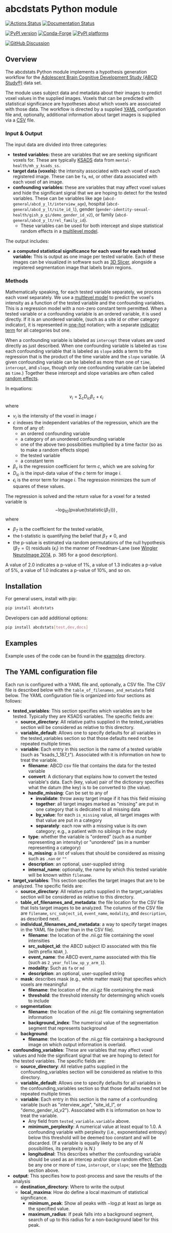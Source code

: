 # abcdstats Python module

[![Actions Status][actions-badge]][actions-link]
[![Documentation Status][rtd-badge]][rtd-link]

[![PyPI version][pypi-version]][pypi-link]
[![Conda-Forge][conda-badge]][conda-link]
[![PyPI platforms][pypi-platforms]][pypi-link]

[![GitHub Discussion][github-discussions-badge]][github-discussions-link]

<!-- SPHINX-START -->

<!-- prettier-ignore-start -->
[actions-badge]:            https://github.com/brain-microstructure-exploration-tools/abcdstats/workflows/CI/badge.svg
[actions-link]:             https://github.com/brain-microstructure-exploration-tools/abcdstats/actions
[conda-badge]:              https://img.shields.io/conda/vn/conda-forge/abcdstats
[conda-link]:               https://github.com/conda-forge/abcdstats-feedstock
[github-discussions-badge]: https://img.shields.io/static/v1?label=Discussions&message=Ask&color=blue&logo=github
[github-discussions-link]:  https://github.com/brain-microstructure-exploration-tools/abcdstats/discussions
[pypi-link]:                https://pypi.org/project/abcdstats/
[pypi-platforms]:           https://img.shields.io/pypi/pyversions/abcdstats
[pypi-version]:             https://img.shields.io/pypi/v/abcdstats
[rtd-badge]:                https://readthedocs.org/projects/abcdstats/badge/?version=latest
[rtd-link]:                 https://abcdstats.readthedocs.io/en/latest/?badge=latest

<!-- prettier-ignore-end -->

## Overview

The abcdstats Python module implements a hypothesis generation workflow for the
[Adolescent Brain Cognitive Development Study (ABCD Study®)](https://abcdstudy.org/)
data set.

The module uses subject data and metadata about their images to predict voxel
values in the supplied images. Voxels that can be predicted with statistical
significance are hypotheses about which voxels are associated with those data.
The workflow is directed by a supplied
[YAML](https://en.wikipedia.org/wiki/YAML) configuration file and, optionally,
additional information about target images is supplied via a
[CSV](https://en.wikipedia.org/wiki/Comma-separated_values) file.

### Input & Output

The input data are divided into three categories:

- **tested variables:** these are variables that we are seeking significant
  voxels for. These are typically
  [KSADS](https://en.wikipedia.org/wiki/Kiddie_Schedule_for_Affective_Disorders_and_Schizophrenia)
  data from `mental-health/mh_y_ksads_ss`.
- **target data (voxels):** the intensity associated with each voxel of each
  registered image. These can be `fa`, `md`, or other data associated with each
  voxel of an image.
- **confounding variables:** these are variables that may affect voxel values
  and hide the significant signal that we are hoping to detect for the tested
  variables. These can be variables like age
  (`abcd-general/abcd_y_lt/interview_age`), hospital
  (`abcd-general/abcd_y_lt/site_id_l`), gender
  (`gender-identity-sexual-health/gish_p_gi/demo_gender_id_v2`), or family
  (`abcd-general/abcd_y_lt/rel_family_id`).
  - These variables can be used for both intercept and slope statistical random
    effects in a
    [multilevel model](https://en.wikipedia.org/wiki/Multilevel_model).

The output includes:

- **a computed statistical significance for each voxel for each tested
  variable:** This is output as one image per tested variable. Each of these
  images can be visualized in software such as
  [3D Slicer](https://download.slicer.org/), alongside a registered segmentation
  image that labels brain regions.

### Methods

Mathematically speaking, for each tested variable separately, we process each
voxel separately. We use a
[multlevel model](https://en.wikipedia.org/wiki/Multilevel_model) to predict the
voxel's intensity as a function of the tested variable and the confounding
variables. This is a regression model with a non-zero constant term permitted.
When a tested variable or a confounding variable is an ordered variable, it is
used directly. If it is an unordered variable, (such as a site id or other
category indicator), it is represented in
[one-hot](https://en.wikipedia.org/wiki/One-hot) notation; with a separate
[indicator term](https://en.wikipedia.org/wiki/Indicator_function) for all
categories but one.

When a confounding variable is labeled as `intercept` these values are used
directly as just described. When one confounding variable is labeled as `time`
each confounding variable that is labeled as `slope` adds a term to the
regression that is the product of the time variable and the `slope` variable. (A
given confounding variable can be labeled as more than one of `time`,
`intercept`, and `slope`, though only one confounding variable can be labeled as
`time`.) Together these intercept and slope variables are often called
[random effects](https://en.wikipedia.org/wiki/Random_effects_model).

In equations: $$v_i = \sum_c D_{ic} \beta_c + \epsilon_i$$ where

- $v_i$ is the intensity of the voxel in image $i$
- $c$ indexes the independent variables of the regression, which are the form of
  any of:
  - an ordered confounding variable
  - a category of an unordered confounding variable
  - one of the above two possibilities multiplied by a time factor (so as to
    make a random effects slope)
  - the tested variable
  - a constant term
- $\beta_c$ is the regression coefficient for term $c$, which we are solving for
- $D_{ic}$ is the input-data value of the $c$ term for image $i$.
- $\epsilon_i$ is the error term for image $i$. The regression minimizes the sum
  of squares of these values.

The regression is solved and the return value for a voxel for a tested variable
is $$-\log_{10}(\mathrm{pvalue}(\mathrm{tstatistic}(\beta_T)))\,,$$ where

- $\beta_T$ is the coefficient for the tested variable,
- the t-statistic is quantifying the belief that $\beta_T \ne 0$, and
- the p-value is estimated via random permutations of the null hypothesis
  ($\beta_T =
  0$) residuals $\{\epsilon_i\}$ in the manner of Freedman-Lane
  (see
  [Wingler NeuroImage 2014](https://doi.org/10.1016/j.neuroimage.2014.01.060),
  p. 385 for a good description).

A value of $2.0$ indicates a p-value of 1%, a value of $1.3$ indicates a p-value
of 5%, a value of $1.0$ indicates a p-value of 10%, and so on.

## Installation

For general users, install with pip:

```bash
pip install abcdstats
```

Developers can add additional options:

```bash
pip install abcdstats[test,dev,docs]
```

## Examples

Example uses of the code can be found in the [examples](examples/) directory.

## The YAML configuration file

Each run is configured with a YAML file and, optionally, a CSV file. The CSV
file is described below with the `table_of_filenames_and_metadata` field below.
The YAML configuration file is organized into four sections as follows:

- **tested_variables**: This section specifies which variables are to be tested.
  Typically they are KSADS variables. The specific fields are:
  - **source_directory**: All relative paths supplied in the tested_variables
    section will be considered as relative to this directory.
  - **variable_default**: Allows one to specify defaults for all variables in
    the tested_variables section so that those defaults need not be repeated
    multiple times.
  - **variable**: Each entry in this section is the name of a tested variable
    (such as "ksads_1_187_t"). Associated with it is information on how to treat
    the variable.
    - **filename**: ABCD csv file that contains the data for the tested variable
    - **convert**: A dictionary that explains how to convert the tested
      variable's data. Each (key, value) pair of the dictionary specifies what
      the datum (the key) is to be converted to (the value).
    - **handle_missing**: Can be set to any of
      - **invalidate**: throw away target image if it has this field missing
      - **together**: all target images marked as "missing" are put in one
        category that is dedicated to all missing data
      - **by_value**: for each `is_missing` value, all target images with that
        value are put in a category
      - **separately**: each row with a missing value is its own category; e.g.,
        a patient with no siblings in the study
    - **type**: whether the variable is "ordered" (such as a number representing
      an intensity) or "unordered" (as in a number representing a category)
    - **is_missing**: a list of values that should be considered as missing such
      as `.nan` or `""`
    - **description**: an optional, user-supplied string
    - **internal_name**: optionally, the name by which this tested variable will
      be known within `filename`.
- **target_variables**: This section specifies the target images that are to be
  analyzed. The specific fields are:
  - **source_directory**: All relative paths supplied in the target_variables
    section will be considered as relative to this directory.
  - **table_of_filenames_and_metadata**: the file location for the CSV file that
    lists target images to be analyzed. The columns of the CSV file are
    `filename`, `src_subject_id`, `event_name`, `modality`, and `description`,
    as described next.
  - **individual_filenames_and_metadata**: a way to specify target images in the
    YAML file (rather than in the CSV file).
    - **filename**: the location of the .nii.gz file containing the voxel
      intensities
    - **src_subject_id**: the ABCD subject ID associated with this file (with
      prefix `NDAR_`).
    - **event_name**: the ABCD event_name associated with this file (such as
      `2_year_follow_up_y_arm_1`).
    - **modality**: Such as `fa` or `md`
    - **description**: an optional, user-supplied string
  - **mask**: describes mask (e.g., white matter mask) that specifies which
    voxels are meaningful
    - **filename**: the location of the .nii.gz file containing the mask
    - **threshold**: the threshold intensity for determinging which voxels to
      include
  - **segmentation**:
    - **filename**: the location of the .nii.gz file containing segmentation
      information
    - **background_index**: The numerical value of the segmentation segment that
      represents background
  - **background**:
    - **filename**: the location of the .nii.gz file containing a background
      image on which output information is overlaid.
- **confounding_variables**: These are variables that may affect voxel values
  and hide the significant signal that we are hoping to detect for the tested
  variables. The specific fields are:
  - **source_directory**: All relative paths supplied in the
    confounding_variables section will be considered as relative to this
    directory.
  - **variable_default**: Allows one to specify defaults for all variables in
    the confounding_variables section so that those defaults need not be
    repeated multiple times.
  - **variable**: Each entry in this section is the name of a confounding
    variable (such as "interview_age", "site_id_l", or "demo_gender_id_v2").
    Associated with it is information on how to treat the variable.
    - Any field from `tested_variable.variable` above.
    - **minimum_perplexity**: A numerical value at least equal to 1.0. A
      confounding variable with perplexity (i.e., exponentiated entropy) below
      this threshold will be deemed too constant and will be discarded. (If a
      variable is equally likely to be any of $N$ possibilities, its perplexity
      is $N$.)
    - **longitudinal**: This describes whether the confounding variable should
      be used as an intercep and/or slope random effect. Can be any one or more
      of `time`, `intercept`, or `slope`; see the [Methods](#Methods) section
      above.
- **output**: This specifies how to post-process and save the results of the
  analysis
  - **destination_directory**: Where to write the output
  - **local_maxima**: How do define a local maximum of statistical significance.
    - **minimum_peak**: Show all peaks with $-\log p$ at least as large as the
      specified value.
    - **maximum_radius**: If peak falls into a background segment, search of up
      to this radius for a non-background label for this peak.
